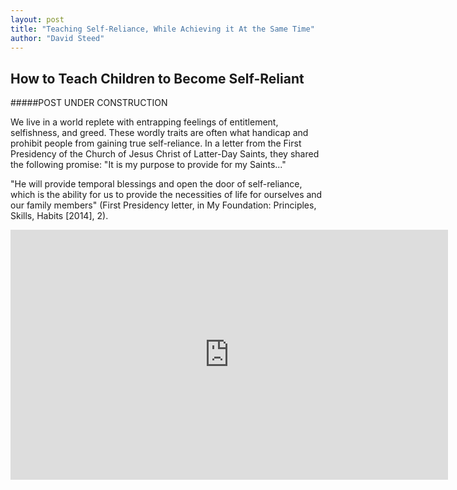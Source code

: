 ```yaml
---
layout: post
title: "Teaching Self-Reliance, While Achieving it At the Same Time"
author: "David Steed"
---
```

## How to Teach Children to Become Self-Reliant


#####POST UNDER CONSTRUCTION

We live in a world replete with entrapping feelings of entitlement, selfishness, and greed. These wordly traits are often what handicap and prohibit people from gaining true self-reliance. In a letter from the First Presidency of the Church of Jesus Christ of Latter-Day Saints, they shared the following promise: "It is my purpose to provide for my Saints..."

"He will provide temporal blessings and open the door of self-reliance, which is the ability for us to provide the necessities of life for ourselves and our family members" (First Presidency letter, in My Foundation: Principles, Skills, Habits [2014], 2).



<div style="margin: 0 auto; text-align:center;" id='video'>
    <iframe height="400" width="700" src='https://players.brightcove.net/710874264001/default_default/index.html?videoId=4230297561001' allowfullscreen frameborder=0></iframe>
</div>



